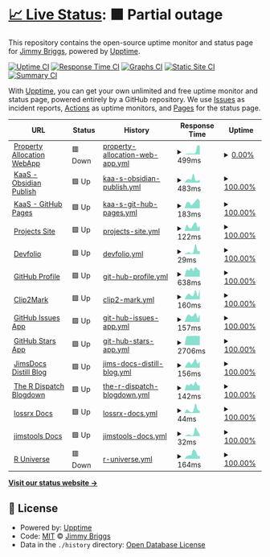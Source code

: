 # [📈 Live Status](https://uptime.jimbrig.com): <!--live status--> **🟧 Partial outage**

This repository contains the open-source uptime monitor and status page for [Jimmy Briggs](https://www.linkedin.com/in/jimbrig), powered by [Upptime](https://github.com/upptime/upptime).

[![Uptime CI](https://github.com/jimbrig/upptime/workflows/Uptime%20CI/badge.svg)](https://github.com/jimbrig/upptime/actions?query=workflow%3A%22Uptime+CI%22)
[![Response Time CI](https://github.com/jimbrig/upptime/workflows/Response%20Time%20CI/badge.svg)](https://github.com/jimbrig/upptime/actions?query=workflow%3A%22Response+Time+CI%22)
[![Graphs CI](https://github.com/jimbrig/upptime/workflows/Graphs%20CI/badge.svg)](https://github.com/jimbrig/upptime/actions?query=workflow%3A%22Graphs+CI%22)
[![Static Site CI](https://github.com/jimbrig/upptime/workflows/Static%20Site%20CI/badge.svg)](https://github.com/jimbrig/upptime/actions?query=workflow%3A%22Static+Site+CI%22)
[![Summary CI](https://github.com/jimbrig/upptime/workflows/Summary%20CI/badge.svg)](https://github.com/jimbrig/upptime/actions?query=workflow%3A%22Summary+CI%22)

With [Upptime](https://upptime.js.org), you can get your own unlimited and free uptime monitor and status page, powered entirely by a GitHub repository. We use [Issues](https://github.com/jimbrig/upptime/issues) as incident reports, [Actions](https://github.com/jimbrig/upptime/actions) as uptime monitors, and [Pages](https://uptime.jimbrig.com) for the status page.

<!--start: status pages-->
<!-- This summary is generated by Upptime (https://github.com/upptime/upptime) -->
<!-- Do not edit this manually, your changes will be overwritten -->
<!-- prettier-ignore -->
| URL | Status | History | Response Time | Uptime |
| --- | ------ | ------- | ------------- | ------ |
| <img alt="" src="https://icons.duckduckgo.com/ip3/propertyallocation.jimbrig.com.ico" height="13"> [Property Allocation WebApp](https://propertyallocation.jimbrig.com/) | 🟥 Down | [property-allocation-web-app.yml](https://github.com/jimbrig/upptime/commits/HEAD/history/property-allocation-web-app.yml) | <details><summary><img alt="Response time graph" src="./graphs/property-allocation-web-app/response-time-week.png" height="20"> 499ms</summary><br><a href="https://jimbrig.github.io/upptime/history/property-allocation-web-app"><img alt="Response time 871" src="https://img.shields.io/endpoint?url=https%3A%2F%2Fraw.githubusercontent.com%2Fjimbrig%2Fupptime%2FHEAD%2Fapi%2Fproperty-allocation-web-app%2Fresponse-time.json"></a><br><a href="https://jimbrig.github.io/upptime/history/property-allocation-web-app"><img alt="24-hour response time 1349" src="https://img.shields.io/endpoint?url=https%3A%2F%2Fraw.githubusercontent.com%2Fjimbrig%2Fupptime%2FHEAD%2Fapi%2Fproperty-allocation-web-app%2Fresponse-time-day.json"></a><br><a href="https://jimbrig.github.io/upptime/history/property-allocation-web-app"><img alt="7-day response time 499" src="https://img.shields.io/endpoint?url=https%3A%2F%2Fraw.githubusercontent.com%2Fjimbrig%2Fupptime%2FHEAD%2Fapi%2Fproperty-allocation-web-app%2Fresponse-time-week.json"></a><br><a href="https://jimbrig.github.io/upptime/history/property-allocation-web-app"><img alt="30-day response time 490" src="https://img.shields.io/endpoint?url=https%3A%2F%2Fraw.githubusercontent.com%2Fjimbrig%2Fupptime%2FHEAD%2Fapi%2Fproperty-allocation-web-app%2Fresponse-time-month.json"></a><br><a href="https://jimbrig.github.io/upptime/history/property-allocation-web-app"><img alt="1-year response time 885" src="https://img.shields.io/endpoint?url=https%3A%2F%2Fraw.githubusercontent.com%2Fjimbrig%2Fupptime%2FHEAD%2Fapi%2Fproperty-allocation-web-app%2Fresponse-time-year.json"></a></details> | <details><summary><a href="https://jimbrig.github.io/upptime/history/property-allocation-web-app">0.00%</a></summary><a href="https://jimbrig.github.io/upptime/history/property-allocation-web-app"><img alt="All-time uptime 87.65%" src="https://img.shields.io/endpoint?url=https%3A%2F%2Fraw.githubusercontent.com%2Fjimbrig%2Fupptime%2FHEAD%2Fapi%2Fproperty-allocation-web-app%2Fuptime.json"></a><br><a href="https://jimbrig.github.io/upptime/history/property-allocation-web-app"><img alt="24-hour uptime 0.00%" src="https://img.shields.io/endpoint?url=https%3A%2F%2Fraw.githubusercontent.com%2Fjimbrig%2Fupptime%2FHEAD%2Fapi%2Fproperty-allocation-web-app%2Fuptime-day.json"></a><br><a href="https://jimbrig.github.io/upptime/history/property-allocation-web-app"><img alt="7-day uptime 0.00%" src="https://img.shields.io/endpoint?url=https%3A%2F%2Fraw.githubusercontent.com%2Fjimbrig%2Fupptime%2FHEAD%2Fapi%2Fproperty-allocation-web-app%2Fuptime-week.json"></a><br><a href="https://jimbrig.github.io/upptime/history/property-allocation-web-app"><img alt="30-day uptime 0.00%" src="https://img.shields.io/endpoint?url=https%3A%2F%2Fraw.githubusercontent.com%2Fjimbrig%2Fupptime%2FHEAD%2Fapi%2Fproperty-allocation-web-app%2Fuptime-month.json"></a><br><a href="https://jimbrig.github.io/upptime/history/property-allocation-web-app"><img alt="1-year uptime 83.38%" src="https://img.shields.io/endpoint?url=https%3A%2F%2Fraw.githubusercontent.com%2Fjimbrig%2Fupptime%2FHEAD%2Fapi%2Fproperty-allocation-web-app%2Fuptime-year.json"></a></details>
| <img alt="" src="https://icons.duckduckgo.com/ip3/publish.obsidian.md.ico" height="13"> [KaaS - Obsidian Publish](https://publish.obsidian.md/kaas-published/) | 🟩 Up | [kaa-s-obsidian-publish.yml](https://github.com/jimbrig/upptime/commits/HEAD/history/kaa-s-obsidian-publish.yml) | <details><summary><img alt="Response time graph" src="./graphs/kaa-s-obsidian-publish/response-time-week.png" height="20"> 483ms</summary><br><a href="https://jimbrig.github.io/upptime/history/kaa-s-obsidian-publish"><img alt="Response time 500" src="https://img.shields.io/endpoint?url=https%3A%2F%2Fraw.githubusercontent.com%2Fjimbrig%2Fupptime%2FHEAD%2Fapi%2Fkaa-s-obsidian-publish%2Fresponse-time.json"></a><br><a href="https://jimbrig.github.io/upptime/history/kaa-s-obsidian-publish"><img alt="24-hour response time 378" src="https://img.shields.io/endpoint?url=https%3A%2F%2Fraw.githubusercontent.com%2Fjimbrig%2Fupptime%2FHEAD%2Fapi%2Fkaa-s-obsidian-publish%2Fresponse-time-day.json"></a><br><a href="https://jimbrig.github.io/upptime/history/kaa-s-obsidian-publish"><img alt="7-day response time 483" src="https://img.shields.io/endpoint?url=https%3A%2F%2Fraw.githubusercontent.com%2Fjimbrig%2Fupptime%2FHEAD%2Fapi%2Fkaa-s-obsidian-publish%2Fresponse-time-week.json"></a><br><a href="https://jimbrig.github.io/upptime/history/kaa-s-obsidian-publish"><img alt="30-day response time 415" src="https://img.shields.io/endpoint?url=https%3A%2F%2Fraw.githubusercontent.com%2Fjimbrig%2Fupptime%2FHEAD%2Fapi%2Fkaa-s-obsidian-publish%2Fresponse-time-month.json"></a><br><a href="https://jimbrig.github.io/upptime/history/kaa-s-obsidian-publish"><img alt="1-year response time 506" src="https://img.shields.io/endpoint?url=https%3A%2F%2Fraw.githubusercontent.com%2Fjimbrig%2Fupptime%2FHEAD%2Fapi%2Fkaa-s-obsidian-publish%2Fresponse-time-year.json"></a></details> | <details><summary><a href="https://jimbrig.github.io/upptime/history/kaa-s-obsidian-publish">100.00%</a></summary><a href="https://jimbrig.github.io/upptime/history/kaa-s-obsidian-publish"><img alt="All-time uptime 99.94%" src="https://img.shields.io/endpoint?url=https%3A%2F%2Fraw.githubusercontent.com%2Fjimbrig%2Fupptime%2FHEAD%2Fapi%2Fkaa-s-obsidian-publish%2Fuptime.json"></a><br><a href="https://jimbrig.github.io/upptime/history/kaa-s-obsidian-publish"><img alt="24-hour uptime 100.00%" src="https://img.shields.io/endpoint?url=https%3A%2F%2Fraw.githubusercontent.com%2Fjimbrig%2Fupptime%2FHEAD%2Fapi%2Fkaa-s-obsidian-publish%2Fuptime-day.json"></a><br><a href="https://jimbrig.github.io/upptime/history/kaa-s-obsidian-publish"><img alt="7-day uptime 100.00%" src="https://img.shields.io/endpoint?url=https%3A%2F%2Fraw.githubusercontent.com%2Fjimbrig%2Fupptime%2FHEAD%2Fapi%2Fkaa-s-obsidian-publish%2Fuptime-week.json"></a><br><a href="https://jimbrig.github.io/upptime/history/kaa-s-obsidian-publish"><img alt="30-day uptime 100.00%" src="https://img.shields.io/endpoint?url=https%3A%2F%2Fraw.githubusercontent.com%2Fjimbrig%2Fupptime%2FHEAD%2Fapi%2Fkaa-s-obsidian-publish%2Fuptime-month.json"></a><br><a href="https://jimbrig.github.io/upptime/history/kaa-s-obsidian-publish"><img alt="1-year uptime 99.90%" src="https://img.shields.io/endpoint?url=https%3A%2F%2Fraw.githubusercontent.com%2Fjimbrig%2Fupptime%2FHEAD%2Fapi%2Fkaa-s-obsidian-publish%2Fuptime-year.json"></a></details>
| <img alt="" src="https://icons.duckduckgo.com/ip3/kaas.jimbrig.com.ico" height="13"> [KaaS - GitHub Pages](https://kaas.jimbrig.com) | 🟩 Up | [kaa-s-git-hub-pages.yml](https://github.com/jimbrig/upptime/commits/HEAD/history/kaa-s-git-hub-pages.yml) | <details><summary><img alt="Response time graph" src="./graphs/kaa-s-git-hub-pages/response-time-week.png" height="20"> 183ms</summary><br><a href="https://jimbrig.github.io/upptime/history/kaa-s-git-hub-pages"><img alt="Response time 202" src="https://img.shields.io/endpoint?url=https%3A%2F%2Fraw.githubusercontent.com%2Fjimbrig%2Fupptime%2FHEAD%2Fapi%2Fkaa-s-git-hub-pages%2Fresponse-time.json"></a><br><a href="https://jimbrig.github.io/upptime/history/kaa-s-git-hub-pages"><img alt="24-hour response time 210" src="https://img.shields.io/endpoint?url=https%3A%2F%2Fraw.githubusercontent.com%2Fjimbrig%2Fupptime%2FHEAD%2Fapi%2Fkaa-s-git-hub-pages%2Fresponse-time-day.json"></a><br><a href="https://jimbrig.github.io/upptime/history/kaa-s-git-hub-pages"><img alt="7-day response time 183" src="https://img.shields.io/endpoint?url=https%3A%2F%2Fraw.githubusercontent.com%2Fjimbrig%2Fupptime%2FHEAD%2Fapi%2Fkaa-s-git-hub-pages%2Fresponse-time-week.json"></a><br><a href="https://jimbrig.github.io/upptime/history/kaa-s-git-hub-pages"><img alt="30-day response time 206" src="https://img.shields.io/endpoint?url=https%3A%2F%2Fraw.githubusercontent.com%2Fjimbrig%2Fupptime%2FHEAD%2Fapi%2Fkaa-s-git-hub-pages%2Fresponse-time-month.json"></a><br><a href="https://jimbrig.github.io/upptime/history/kaa-s-git-hub-pages"><img alt="1-year response time 201" src="https://img.shields.io/endpoint?url=https%3A%2F%2Fraw.githubusercontent.com%2Fjimbrig%2Fupptime%2FHEAD%2Fapi%2Fkaa-s-git-hub-pages%2Fresponse-time-year.json"></a></details> | <details><summary><a href="https://jimbrig.github.io/upptime/history/kaa-s-git-hub-pages">100.00%</a></summary><a href="https://jimbrig.github.io/upptime/history/kaa-s-git-hub-pages"><img alt="All-time uptime 98.95%" src="https://img.shields.io/endpoint?url=https%3A%2F%2Fraw.githubusercontent.com%2Fjimbrig%2Fupptime%2FHEAD%2Fapi%2Fkaa-s-git-hub-pages%2Fuptime.json"></a><br><a href="https://jimbrig.github.io/upptime/history/kaa-s-git-hub-pages"><img alt="24-hour uptime 100.00%" src="https://img.shields.io/endpoint?url=https%3A%2F%2Fraw.githubusercontent.com%2Fjimbrig%2Fupptime%2FHEAD%2Fapi%2Fkaa-s-git-hub-pages%2Fuptime-day.json"></a><br><a href="https://jimbrig.github.io/upptime/history/kaa-s-git-hub-pages"><img alt="7-day uptime 100.00%" src="https://img.shields.io/endpoint?url=https%3A%2F%2Fraw.githubusercontent.com%2Fjimbrig%2Fupptime%2FHEAD%2Fapi%2Fkaa-s-git-hub-pages%2Fuptime-week.json"></a><br><a href="https://jimbrig.github.io/upptime/history/kaa-s-git-hub-pages"><img alt="30-day uptime 100.00%" src="https://img.shields.io/endpoint?url=https%3A%2F%2Fraw.githubusercontent.com%2Fjimbrig%2Fupptime%2FHEAD%2Fapi%2Fkaa-s-git-hub-pages%2Fuptime-month.json"></a><br><a href="https://jimbrig.github.io/upptime/history/kaa-s-git-hub-pages"><img alt="1-year uptime 100.00%" src="https://img.shields.io/endpoint?url=https%3A%2F%2Fraw.githubusercontent.com%2Fjimbrig%2Fupptime%2FHEAD%2Fapi%2Fkaa-s-git-hub-pages%2Fuptime-year.json"></a></details>
| <img alt="" src="https://icons.duckduckgo.com/ip3/docs.jimbrig.com.ico" height="13"> [Projects Site](https://docs.jimbrig.com/projects/) | 🟩 Up | [projects-site.yml](https://github.com/jimbrig/upptime/commits/HEAD/history/projects-site.yml) | <details><summary><img alt="Response time graph" src="./graphs/projects-site/response-time-week.png" height="20"> 122ms</summary><br><a href="https://jimbrig.github.io/upptime/history/projects-site"><img alt="Response time 162" src="https://img.shields.io/endpoint?url=https%3A%2F%2Fraw.githubusercontent.com%2Fjimbrig%2Fupptime%2FHEAD%2Fapi%2Fprojects-site%2Fresponse-time.json"></a><br><a href="https://jimbrig.github.io/upptime/history/projects-site"><img alt="24-hour response time 111" src="https://img.shields.io/endpoint?url=https%3A%2F%2Fraw.githubusercontent.com%2Fjimbrig%2Fupptime%2FHEAD%2Fapi%2Fprojects-site%2Fresponse-time-day.json"></a><br><a href="https://jimbrig.github.io/upptime/history/projects-site"><img alt="7-day response time 122" src="https://img.shields.io/endpoint?url=https%3A%2F%2Fraw.githubusercontent.com%2Fjimbrig%2Fupptime%2FHEAD%2Fapi%2Fprojects-site%2Fresponse-time-week.json"></a><br><a href="https://jimbrig.github.io/upptime/history/projects-site"><img alt="30-day response time 149" src="https://img.shields.io/endpoint?url=https%3A%2F%2Fraw.githubusercontent.com%2Fjimbrig%2Fupptime%2FHEAD%2Fapi%2Fprojects-site%2Fresponse-time-month.json"></a><br><a href="https://jimbrig.github.io/upptime/history/projects-site"><img alt="1-year response time 166" src="https://img.shields.io/endpoint?url=https%3A%2F%2Fraw.githubusercontent.com%2Fjimbrig%2Fupptime%2FHEAD%2Fapi%2Fprojects-site%2Fresponse-time-year.json"></a></details> | <details><summary><a href="https://jimbrig.github.io/upptime/history/projects-site">100.00%</a></summary><a href="https://jimbrig.github.io/upptime/history/projects-site"><img alt="All-time uptime 47.86%" src="https://img.shields.io/endpoint?url=https%3A%2F%2Fraw.githubusercontent.com%2Fjimbrig%2Fupptime%2FHEAD%2Fapi%2Fprojects-site%2Fuptime.json"></a><br><a href="https://jimbrig.github.io/upptime/history/projects-site"><img alt="24-hour uptime 100.00%" src="https://img.shields.io/endpoint?url=https%3A%2F%2Fraw.githubusercontent.com%2Fjimbrig%2Fupptime%2FHEAD%2Fapi%2Fprojects-site%2Fuptime-day.json"></a><br><a href="https://jimbrig.github.io/upptime/history/projects-site"><img alt="7-day uptime 100.00%" src="https://img.shields.io/endpoint?url=https%3A%2F%2Fraw.githubusercontent.com%2Fjimbrig%2Fupptime%2FHEAD%2Fapi%2Fprojects-site%2Fuptime-week.json"></a><br><a href="https://jimbrig.github.io/upptime/history/projects-site"><img alt="30-day uptime 100.00%" src="https://img.shields.io/endpoint?url=https%3A%2F%2Fraw.githubusercontent.com%2Fjimbrig%2Fupptime%2FHEAD%2Fapi%2Fprojects-site%2Fuptime-month.json"></a><br><a href="https://jimbrig.github.io/upptime/history/projects-site"><img alt="1-year uptime 34.87%" src="https://img.shields.io/endpoint?url=https%3A%2F%2Fraw.githubusercontent.com%2Fjimbrig%2Fupptime%2FHEAD%2Fapi%2Fprojects-site%2Fuptime-year.json"></a></details>
| <img alt="" src="https://icons.duckduckgo.com/ip3/docs.jimbrig.com.ico" height="13"> [Devfolio](https://docs.jimbrig.com/devpholio/) | 🟩 Up | [devfolio.yml](https://github.com/jimbrig/upptime/commits/HEAD/history/devfolio.yml) | <details><summary><img alt="Response time graph" src="./graphs/devfolio/response-time-week.png" height="20"> 29ms</summary><br><a href="https://jimbrig.github.io/upptime/history/devfolio"><img alt="Response time 39" src="https://img.shields.io/endpoint?url=https%3A%2F%2Fraw.githubusercontent.com%2Fjimbrig%2Fupptime%2FHEAD%2Fapi%2Fdevfolio%2Fresponse-time.json"></a><br><a href="https://jimbrig.github.io/upptime/history/devfolio"><img alt="24-hour response time 29" src="https://img.shields.io/endpoint?url=https%3A%2F%2Fraw.githubusercontent.com%2Fjimbrig%2Fupptime%2FHEAD%2Fapi%2Fdevfolio%2Fresponse-time-day.json"></a><br><a href="https://jimbrig.github.io/upptime/history/devfolio"><img alt="7-day response time 29" src="https://img.shields.io/endpoint?url=https%3A%2F%2Fraw.githubusercontent.com%2Fjimbrig%2Fupptime%2FHEAD%2Fapi%2Fdevfolio%2Fresponse-time-week.json"></a><br><a href="https://jimbrig.github.io/upptime/history/devfolio"><img alt="30-day response time 49" src="https://img.shields.io/endpoint?url=https%3A%2F%2Fraw.githubusercontent.com%2Fjimbrig%2Fupptime%2FHEAD%2Fapi%2Fdevfolio%2Fresponse-time-month.json"></a><br><a href="https://jimbrig.github.io/upptime/history/devfolio"><img alt="1-year response time 39" src="https://img.shields.io/endpoint?url=https%3A%2F%2Fraw.githubusercontent.com%2Fjimbrig%2Fupptime%2FHEAD%2Fapi%2Fdevfolio%2Fresponse-time-year.json"></a></details> | <details><summary><a href="https://jimbrig.github.io/upptime/history/devfolio">100.00%</a></summary><a href="https://jimbrig.github.io/upptime/history/devfolio"><img alt="All-time uptime 51.69%" src="https://img.shields.io/endpoint?url=https%3A%2F%2Fraw.githubusercontent.com%2Fjimbrig%2Fupptime%2FHEAD%2Fapi%2Fdevfolio%2Fuptime.json"></a><br><a href="https://jimbrig.github.io/upptime/history/devfolio"><img alt="24-hour uptime 100.00%" src="https://img.shields.io/endpoint?url=https%3A%2F%2Fraw.githubusercontent.com%2Fjimbrig%2Fupptime%2FHEAD%2Fapi%2Fdevfolio%2Fuptime-day.json"></a><br><a href="https://jimbrig.github.io/upptime/history/devfolio"><img alt="7-day uptime 100.00%" src="https://img.shields.io/endpoint?url=https%3A%2F%2Fraw.githubusercontent.com%2Fjimbrig%2Fupptime%2FHEAD%2Fapi%2Fdevfolio%2Fuptime-week.json"></a><br><a href="https://jimbrig.github.io/upptime/history/devfolio"><img alt="30-day uptime 100.00%" src="https://img.shields.io/endpoint?url=https%3A%2F%2Fraw.githubusercontent.com%2Fjimbrig%2Fupptime%2FHEAD%2Fapi%2Fdevfolio%2Fuptime-month.json"></a><br><a href="https://jimbrig.github.io/upptime/history/devfolio"><img alt="1-year uptime 34.87%" src="https://img.shields.io/endpoint?url=https%3A%2F%2Fraw.githubusercontent.com%2Fjimbrig%2Fupptime%2FHEAD%2Fapi%2Fdevfolio%2Fuptime-year.json"></a></details>
| <img alt="" src="https://icons.duckduckgo.com/ip3/github.com.ico" height="13"> [GitHub Profile](https://github.com/jimbrig) | 🟩 Up | [git-hub-profile.yml](https://github.com/jimbrig/upptime/commits/HEAD/history/git-hub-profile.yml) | <details><summary><img alt="Response time graph" src="./graphs/git-hub-profile/response-time-week.png" height="20"> 638ms</summary><br><a href="https://jimbrig.github.io/upptime/history/git-hub-profile"><img alt="Response time 900" src="https://img.shields.io/endpoint?url=https%3A%2F%2Fraw.githubusercontent.com%2Fjimbrig%2Fupptime%2FHEAD%2Fapi%2Fgit-hub-profile%2Fresponse-time.json"></a><br><a href="https://jimbrig.github.io/upptime/history/git-hub-profile"><img alt="24-hour response time 525" src="https://img.shields.io/endpoint?url=https%3A%2F%2Fraw.githubusercontent.com%2Fjimbrig%2Fupptime%2FHEAD%2Fapi%2Fgit-hub-profile%2Fresponse-time-day.json"></a><br><a href="https://jimbrig.github.io/upptime/history/git-hub-profile"><img alt="7-day response time 638" src="https://img.shields.io/endpoint?url=https%3A%2F%2Fraw.githubusercontent.com%2Fjimbrig%2Fupptime%2FHEAD%2Fapi%2Fgit-hub-profile%2Fresponse-time-week.json"></a><br><a href="https://jimbrig.github.io/upptime/history/git-hub-profile"><img alt="30-day response time 817" src="https://img.shields.io/endpoint?url=https%3A%2F%2Fraw.githubusercontent.com%2Fjimbrig%2Fupptime%2FHEAD%2Fapi%2Fgit-hub-profile%2Fresponse-time-month.json"></a><br><a href="https://jimbrig.github.io/upptime/history/git-hub-profile"><img alt="1-year response time 890" src="https://img.shields.io/endpoint?url=https%3A%2F%2Fraw.githubusercontent.com%2Fjimbrig%2Fupptime%2FHEAD%2Fapi%2Fgit-hub-profile%2Fresponse-time-year.json"></a></details> | <details><summary><a href="https://jimbrig.github.io/upptime/history/git-hub-profile">100.00%</a></summary><a href="https://jimbrig.github.io/upptime/history/git-hub-profile"><img alt="All-time uptime 88.90%" src="https://img.shields.io/endpoint?url=https%3A%2F%2Fraw.githubusercontent.com%2Fjimbrig%2Fupptime%2FHEAD%2Fapi%2Fgit-hub-profile%2Fuptime.json"></a><br><a href="https://jimbrig.github.io/upptime/history/git-hub-profile"><img alt="24-hour uptime 100.00%" src="https://img.shields.io/endpoint?url=https%3A%2F%2Fraw.githubusercontent.com%2Fjimbrig%2Fupptime%2FHEAD%2Fapi%2Fgit-hub-profile%2Fuptime-day.json"></a><br><a href="https://jimbrig.github.io/upptime/history/git-hub-profile"><img alt="7-day uptime 100.00%" src="https://img.shields.io/endpoint?url=https%3A%2F%2Fraw.githubusercontent.com%2Fjimbrig%2Fupptime%2FHEAD%2Fapi%2Fgit-hub-profile%2Fuptime-week.json"></a><br><a href="https://jimbrig.github.io/upptime/history/git-hub-profile"><img alt="30-day uptime 100.00%" src="https://img.shields.io/endpoint?url=https%3A%2F%2Fraw.githubusercontent.com%2Fjimbrig%2Fupptime%2FHEAD%2Fapi%2Fgit-hub-profile%2Fuptime-month.json"></a><br><a href="https://jimbrig.github.io/upptime/history/git-hub-profile"><img alt="1-year uptime 82.17%" src="https://img.shields.io/endpoint?url=https%3A%2F%2Fraw.githubusercontent.com%2Fjimbrig%2Fupptime%2FHEAD%2Fapi%2Fgit-hub-profile%2Fuptime-year.json"></a></details>
| <img alt="" src="https://icons.duckduckgo.com/ip3/clip2mark.jimbrig.com.ico" height="13"> [Clip2Mark](https://clip2mark.jimbrig.com) | 🟩 Up | [clip2-mark.yml](https://github.com/jimbrig/upptime/commits/HEAD/history/clip2-mark.yml) | <details><summary><img alt="Response time graph" src="./graphs/clip2-mark/response-time-week.png" height="20"> 160ms</summary><br><a href="https://jimbrig.github.io/upptime/history/clip2-mark"><img alt="Response time 144" src="https://img.shields.io/endpoint?url=https%3A%2F%2Fraw.githubusercontent.com%2Fjimbrig%2Fupptime%2FHEAD%2Fapi%2Fclip2-mark%2Fresponse-time.json"></a><br><a href="https://jimbrig.github.io/upptime/history/clip2-mark"><img alt="24-hour response time 287" src="https://img.shields.io/endpoint?url=https%3A%2F%2Fraw.githubusercontent.com%2Fjimbrig%2Fupptime%2FHEAD%2Fapi%2Fclip2-mark%2Fresponse-time-day.json"></a><br><a href="https://jimbrig.github.io/upptime/history/clip2-mark"><img alt="7-day response time 160" src="https://img.shields.io/endpoint?url=https%3A%2F%2Fraw.githubusercontent.com%2Fjimbrig%2Fupptime%2FHEAD%2Fapi%2Fclip2-mark%2Fresponse-time-week.json"></a><br><a href="https://jimbrig.github.io/upptime/history/clip2-mark"><img alt="30-day response time 151" src="https://img.shields.io/endpoint?url=https%3A%2F%2Fraw.githubusercontent.com%2Fjimbrig%2Fupptime%2FHEAD%2Fapi%2Fclip2-mark%2Fresponse-time-month.json"></a><br><a href="https://jimbrig.github.io/upptime/history/clip2-mark"><img alt="1-year response time 145" src="https://img.shields.io/endpoint?url=https%3A%2F%2Fraw.githubusercontent.com%2Fjimbrig%2Fupptime%2FHEAD%2Fapi%2Fclip2-mark%2Fresponse-time-year.json"></a></details> | <details><summary><a href="https://jimbrig.github.io/upptime/history/clip2-mark">100.00%</a></summary><a href="https://jimbrig.github.io/upptime/history/clip2-mark"><img alt="All-time uptime 55.27%" src="https://img.shields.io/endpoint?url=https%3A%2F%2Fraw.githubusercontent.com%2Fjimbrig%2Fupptime%2FHEAD%2Fapi%2Fclip2-mark%2Fuptime.json"></a><br><a href="https://jimbrig.github.io/upptime/history/clip2-mark"><img alt="24-hour uptime 100.00%" src="https://img.shields.io/endpoint?url=https%3A%2F%2Fraw.githubusercontent.com%2Fjimbrig%2Fupptime%2FHEAD%2Fapi%2Fclip2-mark%2Fuptime-day.json"></a><br><a href="https://jimbrig.github.io/upptime/history/clip2-mark"><img alt="7-day uptime 100.00%" src="https://img.shields.io/endpoint?url=https%3A%2F%2Fraw.githubusercontent.com%2Fjimbrig%2Fupptime%2FHEAD%2Fapi%2Fclip2-mark%2Fuptime-week.json"></a><br><a href="https://jimbrig.github.io/upptime/history/clip2-mark"><img alt="30-day uptime 100.00%" src="https://img.shields.io/endpoint?url=https%3A%2F%2Fraw.githubusercontent.com%2Fjimbrig%2Fupptime%2FHEAD%2Fapi%2Fclip2-mark%2Fuptime-month.json"></a><br><a href="https://jimbrig.github.io/upptime/history/clip2-mark"><img alt="1-year uptime 34.87%" src="https://img.shields.io/endpoint?url=https%3A%2F%2Fraw.githubusercontent.com%2Fjimbrig%2Fupptime%2FHEAD%2Fapi%2Fclip2-mark%2Fuptime-year.json"></a></details>
| <img alt="" src="https://icons.duckduckgo.com/ip3/github-issues.jimbrig.com.ico" height="13"> [GitHub Issues App](https://github-issues.jimbrig.com) | 🟩 Up | [git-hub-issues-app.yml](https://github.com/jimbrig/upptime/commits/HEAD/history/git-hub-issues-app.yml) | <details><summary><img alt="Response time graph" src="./graphs/git-hub-issues-app/response-time-week.png" height="20"> 157ms</summary><br><a href="https://jimbrig.github.io/upptime/history/git-hub-issues-app"><img alt="Response time 225" src="https://img.shields.io/endpoint?url=https%3A%2F%2Fraw.githubusercontent.com%2Fjimbrig%2Fupptime%2FHEAD%2Fapi%2Fgit-hub-issues-app%2Fresponse-time.json"></a><br><a href="https://jimbrig.github.io/upptime/history/git-hub-issues-app"><img alt="24-hour response time 173" src="https://img.shields.io/endpoint?url=https%3A%2F%2Fraw.githubusercontent.com%2Fjimbrig%2Fupptime%2FHEAD%2Fapi%2Fgit-hub-issues-app%2Fresponse-time-day.json"></a><br><a href="https://jimbrig.github.io/upptime/history/git-hub-issues-app"><img alt="7-day response time 157" src="https://img.shields.io/endpoint?url=https%3A%2F%2Fraw.githubusercontent.com%2Fjimbrig%2Fupptime%2FHEAD%2Fapi%2Fgit-hub-issues-app%2Fresponse-time-week.json"></a><br><a href="https://jimbrig.github.io/upptime/history/git-hub-issues-app"><img alt="30-day response time 258" src="https://img.shields.io/endpoint?url=https%3A%2F%2Fraw.githubusercontent.com%2Fjimbrig%2Fupptime%2FHEAD%2Fapi%2Fgit-hub-issues-app%2Fresponse-time-month.json"></a><br><a href="https://jimbrig.github.io/upptime/history/git-hub-issues-app"><img alt="1-year response time 223" src="https://img.shields.io/endpoint?url=https%3A%2F%2Fraw.githubusercontent.com%2Fjimbrig%2Fupptime%2FHEAD%2Fapi%2Fgit-hub-issues-app%2Fresponse-time-year.json"></a></details> | <details><summary><a href="https://jimbrig.github.io/upptime/history/git-hub-issues-app">100.00%</a></summary><a href="https://jimbrig.github.io/upptime/history/git-hub-issues-app"><img alt="All-time uptime 98.94%" src="https://img.shields.io/endpoint?url=https%3A%2F%2Fraw.githubusercontent.com%2Fjimbrig%2Fupptime%2FHEAD%2Fapi%2Fgit-hub-issues-app%2Fuptime.json"></a><br><a href="https://jimbrig.github.io/upptime/history/git-hub-issues-app"><img alt="24-hour uptime 100.00%" src="https://img.shields.io/endpoint?url=https%3A%2F%2Fraw.githubusercontent.com%2Fjimbrig%2Fupptime%2FHEAD%2Fapi%2Fgit-hub-issues-app%2Fuptime-day.json"></a><br><a href="https://jimbrig.github.io/upptime/history/git-hub-issues-app"><img alt="7-day uptime 100.00%" src="https://img.shields.io/endpoint?url=https%3A%2F%2Fraw.githubusercontent.com%2Fjimbrig%2Fupptime%2FHEAD%2Fapi%2Fgit-hub-issues-app%2Fuptime-week.json"></a><br><a href="https://jimbrig.github.io/upptime/history/git-hub-issues-app"><img alt="30-day uptime 100.00%" src="https://img.shields.io/endpoint?url=https%3A%2F%2Fraw.githubusercontent.com%2Fjimbrig%2Fupptime%2FHEAD%2Fapi%2Fgit-hub-issues-app%2Fuptime-month.json"></a><br><a href="https://jimbrig.github.io/upptime/history/git-hub-issues-app"><img alt="1-year uptime 100.00%" src="https://img.shields.io/endpoint?url=https%3A%2F%2Fraw.githubusercontent.com%2Fjimbrig%2Fupptime%2FHEAD%2Fapi%2Fgit-hub-issues-app%2Fuptime-year.json"></a></details>
| <img alt="" src="https://icons.duckduckgo.com/ip3/jimsshinyapps.shinyapps.io.ico" height="13"> [GitHub Stars App](https://jimsshinyapps.shinyapps.io/jimsghstars/) | 🟩 Up | [git-hub-stars-app.yml](https://github.com/jimbrig/upptime/commits/HEAD/history/git-hub-stars-app.yml) | <details><summary><img alt="Response time graph" src="./graphs/git-hub-stars-app/response-time-week.png" height="20"> 2706ms</summary><br><a href="https://jimbrig.github.io/upptime/history/git-hub-stars-app"><img alt="Response time 2273" src="https://img.shields.io/endpoint?url=https%3A%2F%2Fraw.githubusercontent.com%2Fjimbrig%2Fupptime%2FHEAD%2Fapi%2Fgit-hub-stars-app%2Fresponse-time.json"></a><br><a href="https://jimbrig.github.io/upptime/history/git-hub-stars-app"><img alt="24-hour response time 2791" src="https://img.shields.io/endpoint?url=https%3A%2F%2Fraw.githubusercontent.com%2Fjimbrig%2Fupptime%2FHEAD%2Fapi%2Fgit-hub-stars-app%2Fresponse-time-day.json"></a><br><a href="https://jimbrig.github.io/upptime/history/git-hub-stars-app"><img alt="7-day response time 2706" src="https://img.shields.io/endpoint?url=https%3A%2F%2Fraw.githubusercontent.com%2Fjimbrig%2Fupptime%2FHEAD%2Fapi%2Fgit-hub-stars-app%2Fresponse-time-week.json"></a><br><a href="https://jimbrig.github.io/upptime/history/git-hub-stars-app"><img alt="30-day response time 2638" src="https://img.shields.io/endpoint?url=https%3A%2F%2Fraw.githubusercontent.com%2Fjimbrig%2Fupptime%2FHEAD%2Fapi%2Fgit-hub-stars-app%2Fresponse-time-month.json"></a><br><a href="https://jimbrig.github.io/upptime/history/git-hub-stars-app"><img alt="1-year response time 2486" src="https://img.shields.io/endpoint?url=https%3A%2F%2Fraw.githubusercontent.com%2Fjimbrig%2Fupptime%2FHEAD%2Fapi%2Fgit-hub-stars-app%2Fresponse-time-year.json"></a></details> | <details><summary><a href="https://jimbrig.github.io/upptime/history/git-hub-stars-app">100.00%</a></summary><a href="https://jimbrig.github.io/upptime/history/git-hub-stars-app"><img alt="All-time uptime 99.99%" src="https://img.shields.io/endpoint?url=https%3A%2F%2Fraw.githubusercontent.com%2Fjimbrig%2Fupptime%2FHEAD%2Fapi%2Fgit-hub-stars-app%2Fuptime.json"></a><br><a href="https://jimbrig.github.io/upptime/history/git-hub-stars-app"><img alt="24-hour uptime 100.00%" src="https://img.shields.io/endpoint?url=https%3A%2F%2Fraw.githubusercontent.com%2Fjimbrig%2Fupptime%2FHEAD%2Fapi%2Fgit-hub-stars-app%2Fuptime-day.json"></a><br><a href="https://jimbrig.github.io/upptime/history/git-hub-stars-app"><img alt="7-day uptime 100.00%" src="https://img.shields.io/endpoint?url=https%3A%2F%2Fraw.githubusercontent.com%2Fjimbrig%2Fupptime%2FHEAD%2Fapi%2Fgit-hub-stars-app%2Fuptime-week.json"></a><br><a href="https://jimbrig.github.io/upptime/history/git-hub-stars-app"><img alt="30-day uptime 100.00%" src="https://img.shields.io/endpoint?url=https%3A%2F%2Fraw.githubusercontent.com%2Fjimbrig%2Fupptime%2FHEAD%2Fapi%2Fgit-hub-stars-app%2Fuptime-month.json"></a><br><a href="https://jimbrig.github.io/upptime/history/git-hub-stars-app"><img alt="1-year uptime 99.99%" src="https://img.shields.io/endpoint?url=https%3A%2F%2Fraw.githubusercontent.com%2Fjimbrig%2Fupptime%2FHEAD%2Fapi%2Fgit-hub-stars-app%2Fuptime-year.json"></a></details>
| <img alt="" src="https://icons.duckduckgo.com/ip3/docs.jimbrig.com.ico" height="13"> [JimsDocs Distill Blog](https://docs.jimbrig.com/jimsdocs/) | 🟩 Up | [jims-docs-distill-blog.yml](https://github.com/jimbrig/upptime/commits/HEAD/history/jims-docs-distill-blog.yml) | <details><summary><img alt="Response time graph" src="./graphs/jims-docs-distill-blog/response-time-week.png" height="20"> 156ms</summary><br><a href="https://jimbrig.github.io/upptime/history/jims-docs-distill-blog"><img alt="Response time 200" src="https://img.shields.io/endpoint?url=https%3A%2F%2Fraw.githubusercontent.com%2Fjimbrig%2Fupptime%2FHEAD%2Fapi%2Fjims-docs-distill-blog%2Fresponse-time.json"></a><br><a href="https://jimbrig.github.io/upptime/history/jims-docs-distill-blog"><img alt="24-hour response time 176" src="https://img.shields.io/endpoint?url=https%3A%2F%2Fraw.githubusercontent.com%2Fjimbrig%2Fupptime%2FHEAD%2Fapi%2Fjims-docs-distill-blog%2Fresponse-time-day.json"></a><br><a href="https://jimbrig.github.io/upptime/history/jims-docs-distill-blog"><img alt="7-day response time 156" src="https://img.shields.io/endpoint?url=https%3A%2F%2Fraw.githubusercontent.com%2Fjimbrig%2Fupptime%2FHEAD%2Fapi%2Fjims-docs-distill-blog%2Fresponse-time-week.json"></a><br><a href="https://jimbrig.github.io/upptime/history/jims-docs-distill-blog"><img alt="30-day response time 188" src="https://img.shields.io/endpoint?url=https%3A%2F%2Fraw.githubusercontent.com%2Fjimbrig%2Fupptime%2FHEAD%2Fapi%2Fjims-docs-distill-blog%2Fresponse-time-month.json"></a><br><a href="https://jimbrig.github.io/upptime/history/jims-docs-distill-blog"><img alt="1-year response time 202" src="https://img.shields.io/endpoint?url=https%3A%2F%2Fraw.githubusercontent.com%2Fjimbrig%2Fupptime%2FHEAD%2Fapi%2Fjims-docs-distill-blog%2Fresponse-time-year.json"></a></details> | <details><summary><a href="https://jimbrig.github.io/upptime/history/jims-docs-distill-blog">100.00%</a></summary><a href="https://jimbrig.github.io/upptime/history/jims-docs-distill-blog"><img alt="All-time uptime 47.86%" src="https://img.shields.io/endpoint?url=https%3A%2F%2Fraw.githubusercontent.com%2Fjimbrig%2Fupptime%2FHEAD%2Fapi%2Fjims-docs-distill-blog%2Fuptime.json"></a><br><a href="https://jimbrig.github.io/upptime/history/jims-docs-distill-blog"><img alt="24-hour uptime 100.00%" src="https://img.shields.io/endpoint?url=https%3A%2F%2Fraw.githubusercontent.com%2Fjimbrig%2Fupptime%2FHEAD%2Fapi%2Fjims-docs-distill-blog%2Fuptime-day.json"></a><br><a href="https://jimbrig.github.io/upptime/history/jims-docs-distill-blog"><img alt="7-day uptime 100.00%" src="https://img.shields.io/endpoint?url=https%3A%2F%2Fraw.githubusercontent.com%2Fjimbrig%2Fupptime%2FHEAD%2Fapi%2Fjims-docs-distill-blog%2Fuptime-week.json"></a><br><a href="https://jimbrig.github.io/upptime/history/jims-docs-distill-blog"><img alt="30-day uptime 100.00%" src="https://img.shields.io/endpoint?url=https%3A%2F%2Fraw.githubusercontent.com%2Fjimbrig%2Fupptime%2FHEAD%2Fapi%2Fjims-docs-distill-blog%2Fuptime-month.json"></a><br><a href="https://jimbrig.github.io/upptime/history/jims-docs-distill-blog"><img alt="1-year uptime 34.87%" src="https://img.shields.io/endpoint?url=https%3A%2F%2Fraw.githubusercontent.com%2Fjimbrig%2Fupptime%2FHEAD%2Fapi%2Fjims-docs-distill-blog%2Fuptime-year.json"></a></details>
| <img alt="" src="https://icons.duckduckgo.com/ip3/therdispatch.jimbrig.com.ico" height="13"> [The R Dispatch Blogdown](https://therdispatch.jimbrig.com/) | 🟩 Up | [the-r-dispatch-blogdown.yml](https://github.com/jimbrig/upptime/commits/HEAD/history/the-r-dispatch-blogdown.yml) | <details><summary><img alt="Response time graph" src="./graphs/the-r-dispatch-blogdown/response-time-week.png" height="20"> 142ms</summary><br><a href="https://jimbrig.github.io/upptime/history/the-r-dispatch-blogdown"><img alt="Response time 355" src="https://img.shields.io/endpoint?url=https%3A%2F%2Fraw.githubusercontent.com%2Fjimbrig%2Fupptime%2FHEAD%2Fapi%2Fthe-r-dispatch-blogdown%2Fresponse-time.json"></a><br><a href="https://jimbrig.github.io/upptime/history/the-r-dispatch-blogdown"><img alt="24-hour response time 115" src="https://img.shields.io/endpoint?url=https%3A%2F%2Fraw.githubusercontent.com%2Fjimbrig%2Fupptime%2FHEAD%2Fapi%2Fthe-r-dispatch-blogdown%2Fresponse-time-day.json"></a><br><a href="https://jimbrig.github.io/upptime/history/the-r-dispatch-blogdown"><img alt="7-day response time 142" src="https://img.shields.io/endpoint?url=https%3A%2F%2Fraw.githubusercontent.com%2Fjimbrig%2Fupptime%2FHEAD%2Fapi%2Fthe-r-dispatch-blogdown%2Fresponse-time-week.json"></a><br><a href="https://jimbrig.github.io/upptime/history/the-r-dispatch-blogdown"><img alt="30-day response time 187" src="https://img.shields.io/endpoint?url=https%3A%2F%2Fraw.githubusercontent.com%2Fjimbrig%2Fupptime%2FHEAD%2Fapi%2Fthe-r-dispatch-blogdown%2Fresponse-time-month.json"></a><br><a href="https://jimbrig.github.io/upptime/history/the-r-dispatch-blogdown"><img alt="1-year response time 271" src="https://img.shields.io/endpoint?url=https%3A%2F%2Fraw.githubusercontent.com%2Fjimbrig%2Fupptime%2FHEAD%2Fapi%2Fthe-r-dispatch-blogdown%2Fresponse-time-year.json"></a></details> | <details><summary><a href="https://jimbrig.github.io/upptime/history/the-r-dispatch-blogdown">100.00%</a></summary><a href="https://jimbrig.github.io/upptime/history/the-r-dispatch-blogdown"><img alt="All-time uptime 100.00%" src="https://img.shields.io/endpoint?url=https%3A%2F%2Fraw.githubusercontent.com%2Fjimbrig%2Fupptime%2FHEAD%2Fapi%2Fthe-r-dispatch-blogdown%2Fuptime.json"></a><br><a href="https://jimbrig.github.io/upptime/history/the-r-dispatch-blogdown"><img alt="24-hour uptime 100.00%" src="https://img.shields.io/endpoint?url=https%3A%2F%2Fraw.githubusercontent.com%2Fjimbrig%2Fupptime%2FHEAD%2Fapi%2Fthe-r-dispatch-blogdown%2Fuptime-day.json"></a><br><a href="https://jimbrig.github.io/upptime/history/the-r-dispatch-blogdown"><img alt="7-day uptime 100.00%" src="https://img.shields.io/endpoint?url=https%3A%2F%2Fraw.githubusercontent.com%2Fjimbrig%2Fupptime%2FHEAD%2Fapi%2Fthe-r-dispatch-blogdown%2Fuptime-week.json"></a><br><a href="https://jimbrig.github.io/upptime/history/the-r-dispatch-blogdown"><img alt="30-day uptime 100.00%" src="https://img.shields.io/endpoint?url=https%3A%2F%2Fraw.githubusercontent.com%2Fjimbrig%2Fupptime%2FHEAD%2Fapi%2Fthe-r-dispatch-blogdown%2Fuptime-month.json"></a><br><a href="https://jimbrig.github.io/upptime/history/the-r-dispatch-blogdown"><img alt="1-year uptime 100.00%" src="https://img.shields.io/endpoint?url=https%3A%2F%2Fraw.githubusercontent.com%2Fjimbrig%2Fupptime%2FHEAD%2Fapi%2Fthe-r-dispatch-blogdown%2Fuptime-year.json"></a></details>
| <img alt="" src="https://icons.duckduckgo.com/ip3/docs.jimbrig.com.ico" height="13"> [lossrx Docs](https://docs.jimbrig.com/lossrx) | 🟩 Up | [lossrx-docs.yml](https://github.com/jimbrig/upptime/commits/HEAD/history/lossrx-docs.yml) | <details><summary><img alt="Response time graph" src="./graphs/lossrx-docs/response-time-week.png" height="20"> 44ms</summary><br><a href="https://jimbrig.github.io/upptime/history/lossrx-docs"><img alt="Response time 63" src="https://img.shields.io/endpoint?url=https%3A%2F%2Fraw.githubusercontent.com%2Fjimbrig%2Fupptime%2FHEAD%2Fapi%2Flossrx-docs%2Fresponse-time.json"></a><br><a href="https://jimbrig.github.io/upptime/history/lossrx-docs"><img alt="24-hour response time 26" src="https://img.shields.io/endpoint?url=https%3A%2F%2Fraw.githubusercontent.com%2Fjimbrig%2Fupptime%2FHEAD%2Fapi%2Flossrx-docs%2Fresponse-time-day.json"></a><br><a href="https://jimbrig.github.io/upptime/history/lossrx-docs"><img alt="7-day response time 44" src="https://img.shields.io/endpoint?url=https%3A%2F%2Fraw.githubusercontent.com%2Fjimbrig%2Fupptime%2FHEAD%2Fapi%2Flossrx-docs%2Fresponse-time-week.json"></a><br><a href="https://jimbrig.github.io/upptime/history/lossrx-docs"><img alt="30-day response time 72" src="https://img.shields.io/endpoint?url=https%3A%2F%2Fraw.githubusercontent.com%2Fjimbrig%2Fupptime%2FHEAD%2Fapi%2Flossrx-docs%2Fresponse-time-month.json"></a><br><a href="https://jimbrig.github.io/upptime/history/lossrx-docs"><img alt="1-year response time 64" src="https://img.shields.io/endpoint?url=https%3A%2F%2Fraw.githubusercontent.com%2Fjimbrig%2Fupptime%2FHEAD%2Fapi%2Flossrx-docs%2Fresponse-time-year.json"></a></details> | <details><summary><a href="https://jimbrig.github.io/upptime/history/lossrx-docs">100.00%</a></summary><a href="https://jimbrig.github.io/upptime/history/lossrx-docs"><img alt="All-time uptime 100.00%" src="https://img.shields.io/endpoint?url=https%3A%2F%2Fraw.githubusercontent.com%2Fjimbrig%2Fupptime%2FHEAD%2Fapi%2Flossrx-docs%2Fuptime.json"></a><br><a href="https://jimbrig.github.io/upptime/history/lossrx-docs"><img alt="24-hour uptime 100.00%" src="https://img.shields.io/endpoint?url=https%3A%2F%2Fraw.githubusercontent.com%2Fjimbrig%2Fupptime%2FHEAD%2Fapi%2Flossrx-docs%2Fuptime-day.json"></a><br><a href="https://jimbrig.github.io/upptime/history/lossrx-docs"><img alt="7-day uptime 100.00%" src="https://img.shields.io/endpoint?url=https%3A%2F%2Fraw.githubusercontent.com%2Fjimbrig%2Fupptime%2FHEAD%2Fapi%2Flossrx-docs%2Fuptime-week.json"></a><br><a href="https://jimbrig.github.io/upptime/history/lossrx-docs"><img alt="30-day uptime 100.00%" src="https://img.shields.io/endpoint?url=https%3A%2F%2Fraw.githubusercontent.com%2Fjimbrig%2Fupptime%2FHEAD%2Fapi%2Flossrx-docs%2Fuptime-month.json"></a><br><a href="https://jimbrig.github.io/upptime/history/lossrx-docs"><img alt="1-year uptime 100.00%" src="https://img.shields.io/endpoint?url=https%3A%2F%2Fraw.githubusercontent.com%2Fjimbrig%2Fupptime%2FHEAD%2Fapi%2Flossrx-docs%2Fuptime-year.json"></a></details>
| <img alt="" src="https://icons.duckduckgo.com/ip3/docs.jimbrig.com.ico" height="13"> [jimstools Docs](https://docs.jimbrig.com/jimstools/) | 🟩 Up | [jimstools-docs.yml](https://github.com/jimbrig/upptime/commits/HEAD/history/jimstools-docs.yml) | <details><summary><img alt="Response time graph" src="./graphs/jimstools-docs/response-time-week.png" height="20"> 32ms</summary><br><a href="https://jimbrig.github.io/upptime/history/jimstools-docs"><img alt="Response time 41" src="https://img.shields.io/endpoint?url=https%3A%2F%2Fraw.githubusercontent.com%2Fjimbrig%2Fupptime%2FHEAD%2Fapi%2Fjimstools-docs%2Fresponse-time.json"></a><br><a href="https://jimbrig.github.io/upptime/history/jimstools-docs"><img alt="24-hour response time 15" src="https://img.shields.io/endpoint?url=https%3A%2F%2Fraw.githubusercontent.com%2Fjimbrig%2Fupptime%2FHEAD%2Fapi%2Fjimstools-docs%2Fresponse-time-day.json"></a><br><a href="https://jimbrig.github.io/upptime/history/jimstools-docs"><img alt="7-day response time 32" src="https://img.shields.io/endpoint?url=https%3A%2F%2Fraw.githubusercontent.com%2Fjimbrig%2Fupptime%2FHEAD%2Fapi%2Fjimstools-docs%2Fresponse-time-week.json"></a><br><a href="https://jimbrig.github.io/upptime/history/jimstools-docs"><img alt="30-day response time 51" src="https://img.shields.io/endpoint?url=https%3A%2F%2Fraw.githubusercontent.com%2Fjimbrig%2Fupptime%2FHEAD%2Fapi%2Fjimstools-docs%2Fresponse-time-month.json"></a><br><a href="https://jimbrig.github.io/upptime/history/jimstools-docs"><img alt="1-year response time 40" src="https://img.shields.io/endpoint?url=https%3A%2F%2Fraw.githubusercontent.com%2Fjimbrig%2Fupptime%2FHEAD%2Fapi%2Fjimstools-docs%2Fresponse-time-year.json"></a></details> | <details><summary><a href="https://jimbrig.github.io/upptime/history/jimstools-docs">100.00%</a></summary><a href="https://jimbrig.github.io/upptime/history/jimstools-docs"><img alt="All-time uptime 100.00%" src="https://img.shields.io/endpoint?url=https%3A%2F%2Fraw.githubusercontent.com%2Fjimbrig%2Fupptime%2FHEAD%2Fapi%2Fjimstools-docs%2Fuptime.json"></a><br><a href="https://jimbrig.github.io/upptime/history/jimstools-docs"><img alt="24-hour uptime 100.00%" src="https://img.shields.io/endpoint?url=https%3A%2F%2Fraw.githubusercontent.com%2Fjimbrig%2Fupptime%2FHEAD%2Fapi%2Fjimstools-docs%2Fuptime-day.json"></a><br><a href="https://jimbrig.github.io/upptime/history/jimstools-docs"><img alt="7-day uptime 100.00%" src="https://img.shields.io/endpoint?url=https%3A%2F%2Fraw.githubusercontent.com%2Fjimbrig%2Fupptime%2FHEAD%2Fapi%2Fjimstools-docs%2Fuptime-week.json"></a><br><a href="https://jimbrig.github.io/upptime/history/jimstools-docs"><img alt="30-day uptime 100.00%" src="https://img.shields.io/endpoint?url=https%3A%2F%2Fraw.githubusercontent.com%2Fjimbrig%2Fupptime%2FHEAD%2Fapi%2Fjimstools-docs%2Fuptime-month.json"></a><br><a href="https://jimbrig.github.io/upptime/history/jimstools-docs"><img alt="1-year uptime 100.00%" src="https://img.shields.io/endpoint?url=https%3A%2F%2Fraw.githubusercontent.com%2Fjimbrig%2Fupptime%2FHEAD%2Fapi%2Fjimstools-docs%2Fuptime-year.json"></a></details>
| <img alt="" src="https://icons.duckduckgo.com/ip3/jimbrig.r-universe.dev.ico" height="13"> [R Universe](https://jimbrig.r-universe.dev/) | 🟥 Down | [r-universe.yml](https://github.com/jimbrig/upptime/commits/HEAD/history/r-universe.yml) | <details><summary><img alt="Response time graph" src="./graphs/r-universe/response-time-week.png" height="20"> 164ms</summary><br><a href="https://jimbrig.github.io/upptime/history/r-universe"><img alt="Response time 236" src="https://img.shields.io/endpoint?url=https%3A%2F%2Fraw.githubusercontent.com%2Fjimbrig%2Fupptime%2FHEAD%2Fapi%2Fr-universe%2Fresponse-time.json"></a><br><a href="https://jimbrig.github.io/upptime/history/r-universe"><img alt="24-hour response time 143" src="https://img.shields.io/endpoint?url=https%3A%2F%2Fraw.githubusercontent.com%2Fjimbrig%2Fupptime%2FHEAD%2Fapi%2Fr-universe%2Fresponse-time-day.json"></a><br><a href="https://jimbrig.github.io/upptime/history/r-universe"><img alt="7-day response time 164" src="https://img.shields.io/endpoint?url=https%3A%2F%2Fraw.githubusercontent.com%2Fjimbrig%2Fupptime%2FHEAD%2Fapi%2Fr-universe%2Fresponse-time-week.json"></a><br><a href="https://jimbrig.github.io/upptime/history/r-universe"><img alt="30-day response time 175" src="https://img.shields.io/endpoint?url=https%3A%2F%2Fraw.githubusercontent.com%2Fjimbrig%2Fupptime%2FHEAD%2Fapi%2Fr-universe%2Fresponse-time-month.json"></a><br><a href="https://jimbrig.github.io/upptime/history/r-universe"><img alt="1-year response time 246" src="https://img.shields.io/endpoint?url=https%3A%2F%2Fraw.githubusercontent.com%2Fjimbrig%2Fupptime%2FHEAD%2Fapi%2Fr-universe%2Fresponse-time-year.json"></a></details> | <details><summary><a href="https://jimbrig.github.io/upptime/history/r-universe">100.00%</a></summary><a href="https://jimbrig.github.io/upptime/history/r-universe"><img alt="All-time uptime 100.00%" src="https://img.shields.io/endpoint?url=https%3A%2F%2Fraw.githubusercontent.com%2Fjimbrig%2Fupptime%2FHEAD%2Fapi%2Fr-universe%2Fuptime.json"></a><br><a href="https://jimbrig.github.io/upptime/history/r-universe"><img alt="24-hour uptime 99.97%" src="https://img.shields.io/endpoint?url=https%3A%2F%2Fraw.githubusercontent.com%2Fjimbrig%2Fupptime%2FHEAD%2Fapi%2Fr-universe%2Fuptime-day.json"></a><br><a href="https://jimbrig.github.io/upptime/history/r-universe"><img alt="7-day uptime 100.00%" src="https://img.shields.io/endpoint?url=https%3A%2F%2Fraw.githubusercontent.com%2Fjimbrig%2Fupptime%2FHEAD%2Fapi%2Fr-universe%2Fuptime-week.json"></a><br><a href="https://jimbrig.github.io/upptime/history/r-universe"><img alt="30-day uptime 100.00%" src="https://img.shields.io/endpoint?url=https%3A%2F%2Fraw.githubusercontent.com%2Fjimbrig%2Fupptime%2FHEAD%2Fapi%2Fr-universe%2Fuptime-month.json"></a><br><a href="https://jimbrig.github.io/upptime/history/r-universe"><img alt="1-year uptime 100.00%" src="https://img.shields.io/endpoint?url=https%3A%2F%2Fraw.githubusercontent.com%2Fjimbrig%2Fupptime%2FHEAD%2Fapi%2Fr-universe%2Fuptime-year.json"></a></details>

<!--end: status pages-->

[**Visit our status website →**](https://uptime.jimbrig.com)

## 📄 License

- Powered by: [Upptime](https://github.com/upptime/upptime)
- Code: [MIT](./LICENSE) © [Jimmy Briggs](https://www.linkedin.com/in/jimbrig)
- Data in the `./history` directory: [Open Database License](https://opendatacommons.org/licenses/odbl/1-0/)

